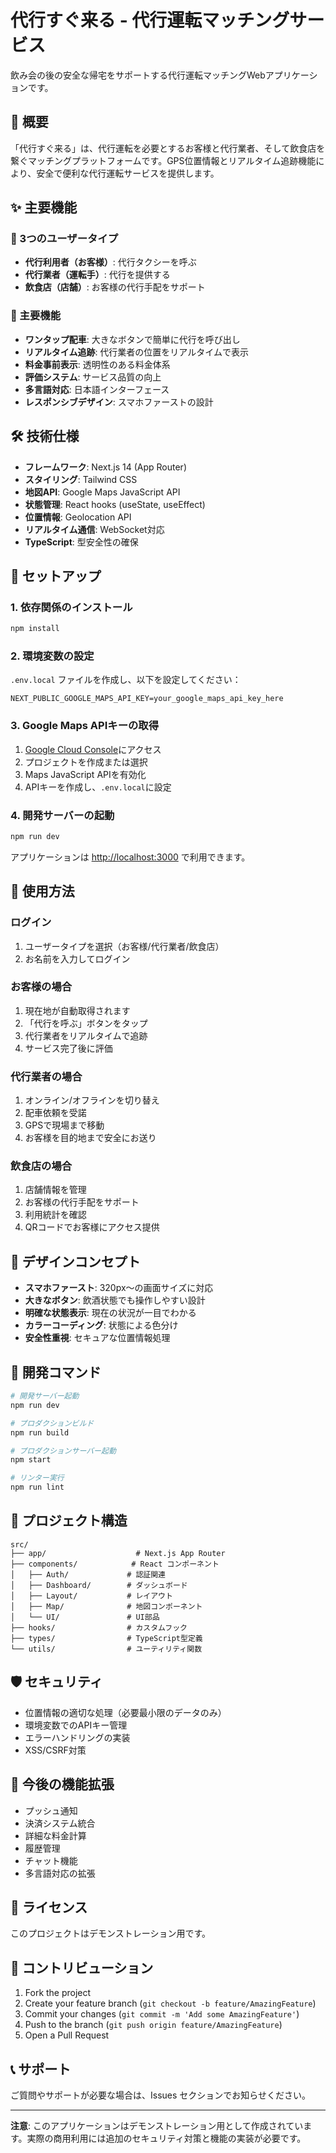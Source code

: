 # 代行すぐ来る - 代行運転マッチングサービス

飲み会の後の安全な帰宅をサポートする代行運転マッチングWebアプリケーションです。

## 🚗 概要

「代行すぐ来る」は、代行運転を必要とするお客様と代行業者、そして飲食店を繋ぐマッチングプラットフォームです。GPS位置情報とリアルタイム追跡機能により、安全で便利な代行運転サービスを提供します。

## ✨ 主要機能

### 🎯 3つのユーザータイプ
- **代行利用者（お客様）**: 代行タクシーを呼ぶ
- **代行業者（運転手）**: 代行を提供する
- **飲食店（店舗）**: お客様の代行手配をサポート

### 📱 主要機能
- **ワンタップ配車**: 大きなボタンで簡単に代行を呼び出し
- **リアルタイム追跡**: 代行業者の位置をリアルタイムで表示
- **料金事前表示**: 透明性のある料金体系
- **評価システム**: サービス品質の向上
- **多言語対応**: 日本語インターフェース
- **レスポンシブデザイン**: スマホファーストの設計

## 🛠 技術仕様

- **フレームワーク**: Next.js 14 (App Router)
- **スタイリング**: Tailwind CSS
- **地図API**: Google Maps JavaScript API
- **状態管理**: React hooks (useState, useEffect)
- **位置情報**: Geolocation API
- **リアルタイム通信**: WebSocket対応
- **TypeScript**: 型安全性の確保

## 🚀 セットアップ

### 1. 依存関係のインストール
```bash
npm install
```

### 2. 環境変数の設定
`.env.local` ファイルを作成し、以下を設定してください：

```env
NEXT_PUBLIC_GOOGLE_MAPS_API_KEY=your_google_maps_api_key_here
```

### 3. Google Maps APIキーの取得
1. [Google Cloud Console](https://console.cloud.google.com/)にアクセス
2. プロジェクトを作成または選択
3. Maps JavaScript APIを有効化
4. APIキーを作成し、`.env.local`に設定

### 4. 開発サーバーの起動
```bash
npm run dev
```

アプリケーションは [http://localhost:3000](http://localhost:3000) で利用できます。

## 📱 使用方法

### ログイン
1. ユーザータイプを選択（お客様/代行業者/飲食店）
2. お名前を入力してログイン

### お客様の場合
1. 現在地が自動取得されます
2. 「代行を呼ぶ」ボタンをタップ
3. 代行業者をリアルタイムで追跡
4. サービス完了後に評価

### 代行業者の場合
1. オンライン/オフラインを切り替え
2. 配車依頼を受諾
3. GPSで現場まで移動
4. お客様を目的地まで安全にお送り

### 飲食店の場合
1. 店舗情報を管理
2. お客様の代行手配をサポート
3. 利用統計を確認
4. QRコードでお客様にアクセス提供

## 🎨 デザインコンセプト

- **スマホファースト**: 320px〜の画面サイズに対応
- **大きなボタン**: 飲酒状態でも操作しやすい設計
- **明確な状態表示**: 現在の状況が一目でわかる
- **カラーコーディング**: 状態による色分け
- **安全性重視**: セキュアな位置情報処理

## 🔧 開発コマンド

```bash
# 開発サーバー起動
npm run dev

# プロダクションビルド
npm run build

# プロダクションサーバー起動
npm start

# リンター実行
npm run lint
```

## 📂 プロジェクト構造

```
src/
├── app/                    # Next.js App Router
├── components/            # React コンポーネント
│   ├── Auth/             # 認証関連
│   ├── Dashboard/        # ダッシュボード
│   ├── Layout/           # レイアウト
│   ├── Map/              # 地図コンポーネント
│   └── UI/               # UI部品
├── hooks/                # カスタムフック
├── types/                # TypeScript型定義
└── utils/                # ユーティリティ関数
```

## 🛡 セキュリティ

- 位置情報の適切な処理（必要最小限のデータのみ）
- 環境変数でのAPIキー管理
- エラーハンドリングの実装
- XSS/CSRF対策

## 🔄 今後の機能拡張

- プッシュ通知
- 決済システム統合
- 詳細な料金計算
- 履歴管理
- チャット機能
- 多言語対応の拡張

## 📝 ライセンス

このプロジェクトはデモンストレーション用です。

## 🤝 コントリビューション

1. Fork the project
2. Create your feature branch (`git checkout -b feature/AmazingFeature`)
3. Commit your changes (`git commit -m 'Add some AmazingFeature'`)
4. Push to the branch (`git push origin feature/AmazingFeature`)
5. Open a Pull Request

## 📞 サポート

ご質問やサポートが必要な場合は、Issues セクションでお知らせください。

---

**注意**: このアプリケーションはデモンストレーション用として作成されています。実際の商用利用には追加のセキュリティ対策と機能の実装が必要です。
